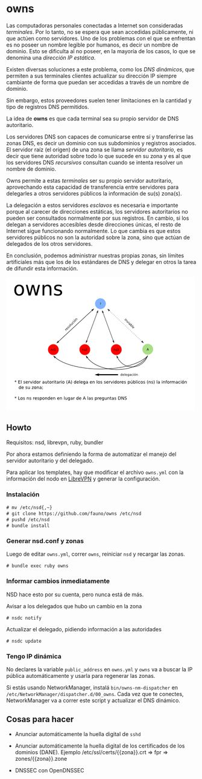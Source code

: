 # owns

Las computadoras personales conectadas a Internet son consideradas
_terminales_.  Por lo tanto, no se espera que sean accedidas
públicamente, ni que actúen como servidores.  Uno de los problemas con
el que se enfrentan es no poseer un nombre legible por humanos, es decir
un nombre de dominio.  Esto se dificulta al no poseer, en la mayoría de
los casos, lo que se denomina una _dirección IP estática_.

Existen diversas soluciones a este problema, como los _DNS dinámicos_,
que permiten a sus terminales clientes actualizar su dirección IP
siempre cambiante de forma que puedan ser accedidas a través de un
nombre de dominio.

Sin embargo, estos proveedores suelen tener limitaciones en la cantidad
y tipo de registros DNS permitidos.

La idea de **owns** es que cada terminal sea su propio servidor de DNS
autoritario.


Los servidores DNS son capaces de comunicarse entre sí y transferirse
las zonas DNS, es decir un dominio con sus subdominios y registros
asociados.  El servidor raíz (el origen) de una zona se llama _servidor
autoritario_, es decir que tiene autoridad sobre todo lo que sucede en
su zona y es al que los servidores DNS _recursivos_ consultan cuando se
intenta resolver un nombre de dominio.

Owns permite a estas _terminales_ ser su propio servidor autoritario,
aprovechando esta capacidad de transferencia entre servidores para
delegarles a otros servidores públicos la información de su(s) zona(s).

La delegación a estos servidores _esclavos_ es necesaria e importante
porque al carecer de direcciones estáticas, los servidores autoritarios
no pueden ser consultados normalmente por sus registros.  En cambio, si
los delegan a servidores accesibles desde direcciones únicas, el resto
de Internet sigue funcionando normalmente.  Lo que cambia es que estos
servidores públicos no son la autoridad sobre la zona, sino que actúan
de delegados de los otros servidores.

En conclusión, podemos administrar nuestras propias zonas, sin límites
artificiales más que los de los estándares de DNS y delegar en otros la
tarea de difundir esta información.

![Gráfico](owns.png)


## Howto

Requisitos: nsd, librevpn, ruby, bundler

Por ahora estamos definiendo la forma de automatizar el manejo del
servidor autoritario y del delegado.

Para aplicar los templates, hay que modificar el archivo `owns.yml`
con la información del nodo en [LibreVPN](http://librevpn.org.ar) y
generar la configuración.

### Instalación

    # mv /etc/nsd{,~}
    # git clone https://github.com/fauno/owns /etc/nsd
    # pushd /etc/nsd
    # bundle install

### Generar nsd.conf y zonas

Luego de editar `owns.yml`, correr `owns`, reiniciar `nsd` y recargar
las zonas.

    # bundle exec ruby owns

### Informar cambios inmediatamente

NSD hace esto por su cuenta, pero nunca está de más.

Avisar a los delegados que hubo un cambio en la zona

    # nsdc notify

Actualizar el delegado, pidiendo información a las autoridades

    # nsdc update

### Tengo IP dinámica

No declares la variable `public_address` en `owns.yml` y `owns` va a
buscar la IP pública automáticamente y usarla para regenerar las zonas.

Si estás usando NetworkManager, instalá `bin/owns-nm-dispatcher` en
`/etc/NetworkManager/dispatcher.d/00_owns`.  Cada vez que te conectes,
NetworkManager va a correr este script y actualizar el DNS dinámico.


## Cosas para hacer

* Anunciar automáticamente la huella digital de `sshd`

* Anunciar automáticamente la huella digital de los certificados de
  los dominios (DANE). Ejemplo /etc/ssl/certs/{{zona}}.crt => fpr =>
  zones/{{zona}}.zone

* DNSSEC con OpenDNSSEC
